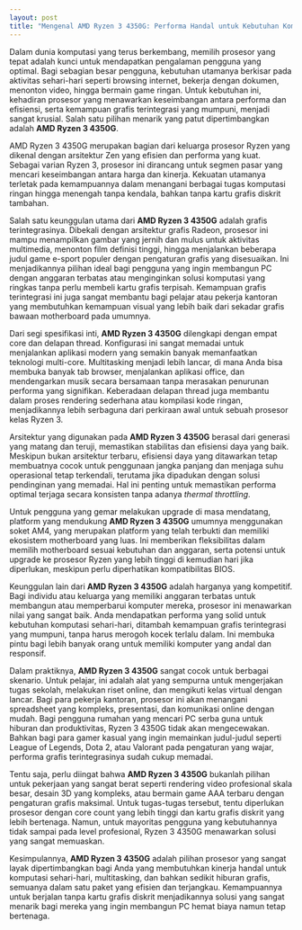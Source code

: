 ```yaml
---
layout: post
title: "Mengenal AMD Ryzen 3 4350G: Performa Handal untuk Kebutuhan Komputasi Harian"
---
```


Dalam dunia komputasi yang terus berkembang, memilih prosesor yang tepat adalah kunci untuk mendapatkan pengalaman pengguna yang optimal. Bagi sebagian besar pengguna, kebutuhan utamanya berkisar pada aktivitas sehari-hari seperti browsing internet, bekerja dengan dokumen, menonton video, hingga bermain game ringan. Untuk kebutuhan ini, kehadiran prosesor yang menawarkan keseimbangan antara performa dan efisiensi, serta kemampuan grafis terintegrasi yang mumpuni, menjadi sangat krusial. Salah satu pilihan menarik yang patut dipertimbangkan adalah **AMD Ryzen 3 4350G**.

AMD Ryzen 3 4350G merupakan bagian dari keluarga prosesor Ryzen yang dikenal dengan arsitektur Zen yang efisien dan performa yang kuat. Sebagai varian Ryzen 3, prosesor ini dirancang untuk segmen pasar yang mencari keseimbangan antara harga dan kinerja. Kekuatan utamanya terletak pada kemampuannya dalam menangani berbagai tugas komputasi ringan hingga menengah tanpa kendala, bahkan tanpa kartu grafis diskrit tambahan.

Salah satu keunggulan utama dari **AMD Ryzen 3 4350G** adalah grafis terintegrasinya. Dibekali dengan arsitektur grafis Radeon, prosesor ini mampu menampilkan gambar yang jernih dan mulus untuk aktivitas multimedia, menonton film definisi tinggi, hingga menjalankan beberapa judul game e-sport populer dengan pengaturan grafis yang disesuaikan. Ini menjadikannya pilihan ideal bagi pengguna yang ingin membangun PC dengan anggaran terbatas atau menginginkan solusi komputasi yang ringkas tanpa perlu membeli kartu grafis terpisah. Kemampuan grafis terintegrasi ini juga sangat membantu bagi pelajar atau pekerja kantoran yang membutuhkan kemampuan visual yang lebih baik dari sekadar grafis bawaan motherboard pada umumnya.

Dari segi spesifikasi inti, **AMD Ryzen 3 4350G** dilengkapi dengan empat core dan delapan thread. Konfigurasi ini sangat memadai untuk menjalankan aplikasi modern yang semakin banyak memanfaatkan teknologi multi-core. Multitasking menjadi lebih lancar, di mana Anda bisa membuka banyak tab browser, menjalankan aplikasi office, dan mendengarkan musik secara bersamaan tanpa merasakan penurunan performa yang signifikan. Keberadaan delapan thread juga membantu dalam proses rendering sederhana atau kompilasi kode ringan, menjadikannya lebih serbaguna dari perkiraan awal untuk sebuah prosesor kelas Ryzen 3.

Arsitektur yang digunakan pada **AMD Ryzen 3 4350G** berasal dari generasi yang matang dan teruji, memastikan stabilitas dan efisiensi daya yang baik. Meskipun bukan arsitektur terbaru, efisiensi daya yang ditawarkan tetap membuatnya cocok untuk penggunaan jangka panjang dan menjaga suhu operasional tetap terkendali, terutama jika dipadukan dengan solusi pendinginan yang memadai. Hal ini penting untuk memastikan performa optimal terjaga secara konsisten tanpa adanya *thermal throttling*.

Untuk pengguna yang gemar melakukan upgrade di masa mendatang, platform yang mendukung **AMD Ryzen 3 4350G** umumnya menggunakan soket AM4, yang merupakan platform yang telah terbukti dan memiliki ekosistem motherboard yang luas. Ini memberikan fleksibilitas dalam memilih motherboard sesuai kebutuhan dan anggaran, serta potensi untuk upgrade ke prosesor Ryzen yang lebih tinggi di kemudian hari jika diperlukan, meskipun perlu diperhatikan kompatibilitas BIOS.

Keunggulan lain dari **AMD Ryzen 3 4350G** adalah harganya yang kompetitif. Bagi individu atau keluarga yang memiliki anggaran terbatas untuk membangun atau memperbarui komputer mereka, prosesor ini menawarkan nilai yang sangat baik. Anda mendapatkan performa yang solid untuk kebutuhan komputasi sehari-hari, ditambah kemampuan grafis terintegrasi yang mumpuni, tanpa harus merogoh kocek terlalu dalam. Ini membuka pintu bagi lebih banyak orang untuk memiliki komputer yang andal dan responsif.

Dalam praktiknya, **AMD Ryzen 3 4350G** sangat cocok untuk berbagai skenario. Untuk pelajar, ini adalah alat yang sempurna untuk mengerjakan tugas sekolah, melakukan riset online, dan mengikuti kelas virtual dengan lancar. Bagi para pekerja kantoran, prosesor ini akan menangani spreadsheet yang kompleks, presentasi, dan komunikasi online dengan mudah. Bagi pengguna rumahan yang mencari PC serba guna untuk hiburan dan produktivitas, Ryzen 3 4350G tidak akan mengecewakan. Bahkan bagi para gamer kasual yang ingin memainkan judul-judul seperti League of Legends, Dota 2, atau Valorant pada pengaturan yang wajar, performa grafis terintegrasinya sudah cukup memadai.

Tentu saja, perlu diingat bahwa **AMD Ryzen 3 4350G** bukanlah pilihan untuk pekerjaan yang sangat berat seperti rendering video profesional skala besar, desain 3D yang kompleks, atau bermain game AAA terbaru dengan pengaturan grafis maksimal. Untuk tugas-tugas tersebut, tentu diperlukan prosesor dengan core count yang lebih tinggi dan kartu grafis diskrit yang lebih bertenaga. Namun, untuk mayoritas pengguna yang kebutuhannya tidak sampai pada level profesional, Ryzen 3 4350G menawarkan solusi yang sangat memuaskan.

Kesimpulannya, **AMD Ryzen 3 4350G** adalah pilihan prosesor yang sangat layak dipertimbangkan bagi Anda yang membutuhkan kinerja handal untuk komputasi sehari-hari, multitasking, dan bahkan sedikit hiburan grafis, semuanya dalam satu paket yang efisien dan terjangkau. Kemampuannya untuk berjalan tanpa kartu grafis diskrit menjadikannya solusi yang sangat menarik bagi mereka yang ingin membangun PC hemat biaya namun tetap bertenaga.
